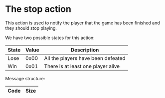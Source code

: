 # The stop action

This action is used to notify the player that the game has been finished and they should stop playing.

We have two possible states for this action:

| State        | Value | Description                        |
|--------------|-------|------------------------------------|
| Lose         | 0x00  | All the players have been defeated |
| Win          | 0x01  | There is at least one player alive |

Message structure:

| Code   | Size    |
|--------|---------|
